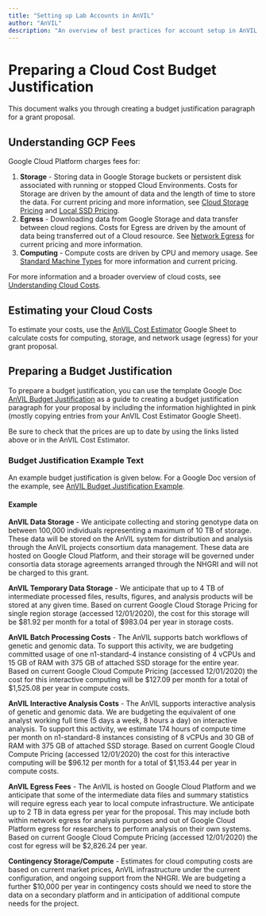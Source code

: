 ```yaml
---
title: "Setting up Lab Accounts in AnVIL"
author: "AnVIL"
description: "An overview of best practices for account setup in AnVIL to effectively track and control cloud costs."
---
```


# Preparing a Cloud Cost Budget Justification

This document walks you through creating a budget justification paragraph for a grant proposal.

## Understanding GCP Fees

Google Cloud Platform charges fees for:

1. **Storage** - Storing data in Google Storage buckets or persistent disk associated with running or stopped Cloud Environments. Costs for Storage are driven by the amount of data and the length of time to store the data. For current pricing and more information, see [Cloud Storage Pricing](https://cloud.google.com/storage/pricing#storage-pricing) and [Local SSD Pricing](https://cloud.google.com/compute/all-pricing#localssdpricing).
1. **Egress** - Downloading data from Google Storage and data transfer between cloud regions. Costs for Egress are driven by the amount of data being transferred out of a Cloud resource. See [Network Egress](https://cloud.google.com/storage/pricing#network-egress) for current pricing and more information.
1. **Computing** - Compute costs are driven by CPU and memory usage. See [Standard Machine Types](https://cloud.google.com/compute/all-pricing#n1_standard_machine_types) for more information and current pricing.

<hero>

For more information and a broader overview of cloud costs, see [Understanding Cloud Costs](/learn/introduction/understanding-cloud-costs).

</hero>

## Estimating your Cloud Costs

To estimate your costs, use the [AnVIL Cost Estimator](https://docs.google.com/spreadsheets/d/1GUN93HDRqDbZ0uktaZjoP-y8Ril1T_VIJnQrjRD6tV4) Google Sheet to calculate costs for computing, storage, and network usage (egress) for your grant proposal.

## Preparing a Budget Justification

To prepare a budget justification, you can use the template Google Doc [AnVIL Budget Justification](https://docs.google.com/document/d/145JFLn2hviLmaYF-mO06gbCkG0i4HRaWvkUBKORo85Y) as a guide to creating a budget justification paragraph for your proposal by including the information highlighted in pink (mostly copying entries from your AnVIL Cost Estimator Google Sheet).

Be sure to check that the prices are up to date by using the links listed above or in the AnVIL Cost Estimator.

### Budget Justification Example Text

An example budget justification is given below. For a Google Doc version of the example, see [AnVIL Budget Justification Example](https://docs.google.com/document/d/1qMZNvZig7vNXposBxA77AIASY0gDCwaYwGl2YwzHXuY).

#### Example

**AnVIL Data Storage** - We anticipate collecting and storing genotype data on between 100,000 individuals representing a maximum of 10 TB of storage. These data will be stored on the AnVIL system for distribution and analysis through the AnVIL projects consortium data management. These data are hosted on Google Cloud Platform, and their storage will be governed under consortia data storage agreements arranged through the NHGRI and will not be charged to this grant.

**AnVIL Temporary Data Storage** - We anticipate that up to 4 TB of intermediate processed files, results, figures, and analysis products will be stored at any given time. Based on current Google Cloud Storage Pricing for single region storage (accessed 12/01/2020), the cost for this storage will be $81.92 per month for a total of $983.04 per year in storage costs.

**AnVIL Batch Processing Costs** - The AnVIL supports batch workflows of genetic and genomic data. To support this activity, we are budgeting committed usage of one n1-standard-4 instance consisting of 4 vCPUs and 15 GB of RAM with 375 GB of attached SSD storage for the entire year. Based on current Google Cloud Compute Pricing (accessed 12/01/2020) the cost for this interactive computing will be $127.09 per month for a total of $1,525.08 per year in compute costs.

**AnVIL Interactive Analysis Costs** - The AnVIL supports interactive analysis of genetic and genomic data. We are budgeting the equivalent of one analyst working full time (5 days a week, 8 hours a day) on interactive analysis. To support this activity, we estimate 174 hours of compute time per month on n1-standard-8 instances consisting of 8 vCPUs and 30 GB of RAM with 375 GB of attached SSD storage. Based on current Google Cloud Compute Pricing (accessed 12/01/2020) the cost for this interactive computing will be $96.12 per month for a total of $1,153.44 per year in compute costs.

**AnVIL Egress Fees** - The AnVIL is hosted on Google Cloud Platform and we anticipate that some of the intermediate data files and summary statistics will require egress each year to local compute infrastructure. We anticipate up to 2 TB in data egress per year for the proposal. This may include both within network egress for analysis purposes and out of Google Cloud Platform egress for researchers to perform analysis on their own systems. Based on current Google Cloud Compute Pricing (accessed 12/01/2020) the cost for egress will be $2,826.24 per year.

**Contingency Storage/Compute** - Estimates for cloud computing costs are based on current market prices, AnVIL infrastructure under the current configuration, and ongoing support from the NHGRI. We are budgeting a further $10,000 per year in contingency costs should we need to store the data on a secondary platform and in anticipation of additional compute needs for the project.
